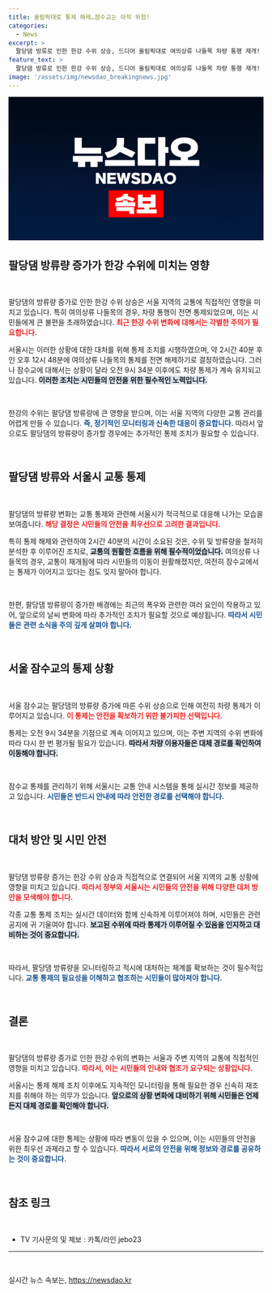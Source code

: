 ```yaml
---
title: 올림픽대로 통제 해제…잠수교는 아직 위험!
categories:
  - News
excerpt: >
  팔당댐 방류로 인한 한강 수위 상승, 드디어 올림픽대로 여의상류 나들목 차량 통행 재개! 통제 2시간 40분 만에 해제되었지만, 잠수교는 여전히 통제 중. 지금 자세히 알아보세요!
feature_text: >
  팔당댐 방류로 인한 한강 수위 상승, 드디어 올림픽대로 여의상류 나들목 차량 통행 재개! 통제 2시간 40분 만에 해제되었지만, 잠수교는 여전히 통제 중. 지금 자세히 알아보세요!
image: '/assets/img/newsdao_breakingnews.jpg'
---
```


<p><img src="/assets/img/newsdao_breakingnews.jpg" alt="ranknews 속보" /></p>

<h2 data-ke-size="size26">팔당댐 방류량 증가가 한강 수위에 미치는 영향</h2>

<p data-ke-size="size16">&nbsp;</p>

<p>팔당댐의 방류량 증가로 인한 한강 수위 상승은 서울 지역의 교통에 직접적인 영향을 미치고 있습니다. 특히 여의상류 나들목의 경우, 차량 통행이 전면 통제되었으며, 이는 시민들에게 큰 불편을 초래하였습니다. <b><span style="color: #ee2323;">최근 한강 수위 변화에 대해서는 각별한 주의가 필요합니다.</span></b> </p>

<p>서울시는 이러한 상황에 대한 대처를 위해 통제 조치를 시행하였으며, 약 2시간 40분 후인 오후 12시 48분에 여의상류 나들목의 통제를 전면 해제하기로 결정하였습니다. 그러나 잠수교에 대해서는 상황이 달라 오전 9시 34분 이후에도 차량 통제가 계속 유지되고 있습니다. <b><span style="background-color: #21538527;">이러한 조치는 시민들의 안전을 위한 필수적인 노력입니다.</span></b></p>

<p data-ke-size="size16">&nbsp;</p>

<p>한강의 수위는 팔당댐 방류량에 큰 영향을 받으며, 이는 서울 지역의 다양한 교통 관리를 어렵게 만들 수 있습니다. <b><span style="color: #1a5490;">즉, 정기적인 모니터링과 신속한 대응이 중요합니다.</span></b> 따라서 앞으로도 팔당댐의 방류량이 증가할 경우에는 추가적인 통제 조치가 필요할 수 있습니다.</p>

<p data-ke-size="size16">&nbsp;</p>

<h2 data-ke-size="size26">팔당댐 방류와 서울시 교통 통제</h2>

<p data-ke-size="size16">&nbsp;</p>

<p>팔당댐의 방류량 변화는 교통 통제와 관련해 서울시가 적극적으로 대응해 나가는 모습을 보여줍니다. <b><span style="color: #ee2323;">해당 결정은 시민들의 안전을 최우선으로 고려한 결과입니다.</span></b> </p>

<p>특히 통제 해제와 관련하여 2시간 40분의 시간이 소요된 것은, 수위 및 방류량을 철저히 분석한 후 이루어진 조치로, <b><span style="background-color: #21538527;">교통의 원활한 흐름을 위해 필수적이었습니다.</span></b> 여의상류 나들목의 경우, 교통이 재개됨에 따라 시민들의 이동이 원활해졌지만, 여전히 잠수교에서는 통제가 이어지고 있다는 점도 잊지 말아야 합니다.</p>

<p data-ke-size="size16">&nbsp;</p>

<p>한편, 팔당댐 방류량이 증가한 배경에는 최근의 폭우와 관련한 여러 요인이 작용하고 있어, 앞으로의 날씨 변화에 따라 추가적인 조치가 필요할 것으로 예상됩니다. <b><span style="color: #1a5490;">따라서 시민들은 관련 소식을 주의 깊게 살펴야 합니다.</span></b> </p>

<p data-ke-size="size16">&nbsp;</p>

<h2 data-ke-size="size26">서울 잠수교의 통제 상황</h2>

<p data-ke-size="size16">&nbsp;</p>

<p>서울 잠수교는 팔당댐의 방류량 증가에 따른 수위 상승으로 인해 여전히 차량 통제가 이루어지고 있습니다. <b><span style="color: #ee2323;">이 통제는 안전을 확보하기 위한 불가피한 선택입니다.</span></b> </p>

<p>통제는 오전 9시 34분을 기점으로 계속 이어지고 있으며, 이는 주변 지역의 수위 변화에 따라 다시 한 번 평가될 필요가 있습니다. <b><span style="background-color: #21538527;">따라서 차량 이용자들은 대체 경로를 확인하여 이동해야 합니다.</span></b></p>

<p data-ke-size="size16">&nbsp;</p>

<p>잠수교 통제를 관리하기 위해 서울시는 교통 안내 시스템을 통해 실시간 정보를 제공하고 있습니다. <b><span style="color: #1a5490;">시민들은 반드시 안내에 따라 안전한 경로를 선택해야 합니다.</span></b> </p>

<p data-ke-size="size16">&nbsp;</p>

<h2 data-ke-size="size26">대처 방안 및 시민 안전</h2>

<p data-ke-size="size16">&nbsp;</p>

<p>팔당댐 방류량 증가는 한강 수위 상승과 직접적으로 연결되어 서울 지역의 교통 상황에 영향을 미치고 있습니다. <b><span style="color: #ee2323;">따라서 정부와 서울시는 시민들의 안전을 위해 다양한 대처 방안을 모색해야 합니다.</span></b> </p>

<p>각종 교통 통제 조치는 실시간 데이터와 함께 신속하게 이루어져야 하며, 시민들은 관련 공지에 귀 기울여야 합니다. <b><span style="background-color: #21538527;">보고된 수위에 따라 통제가 이루어질 수 있음을 인지하고 대비하는 것이 중요합니다.</span></b></p>

<p data-ke-size="size16">&nbsp;</p>

<p>따라서, 팔당댐 방류량을 모니터링하고 적시에 대처하는 체계를 확보하는 것이 필수적입니다. <b><span style="color: #1a5490;">교통 통제의 필요성을 이해하고 협조하는 시민들이 많아져야 합니다.</span></b> </p>

<p data-ke-size="size16">&nbsp;</p>

<h2 data-ke-size="size26">결론</h2>

<p data-ke-size="size16">&nbsp;</p>

<p>팔당댐의 방류량 증가로 인한 한강 수위의 변화는 서울과 주변 지역의 교통에 직접적인 영향을 미치고 있습니다. <b><span style="color: #ee2323;">따라서, 이는 시민들의 인내와 협조가 요구되는 상황입니다.</span></b> </p>

<p>서울시는 통제 해제 조치 이후에도 지속적인 모니터링을 통해 필요한 경우 신속히 재조치를 취해야 하는 의무가 있습니다. <b><span style="background-color: #21538527;">앞으로의 상황 변화에 대비하기 위해 시민들은 언제든지 대체 경로를 확인해야 합니다.</span></b> </p>

<p data-ke-size="size16">&nbsp;</p>

<p>서울 잠수교에 대한 통제는 상황에 따라 변동이 있을 수 있으며, 이는 시민들의 안전을 위한 최우선 과제라고 할 수 있습니다. <b><span style="color: #1a5490;">따라서 서로의 안전을 위해 정보와 경로를 공유하는 것이 중요합니다.</span></b> </p>

<p data-ke-size="size16">&nbsp;</p>

<h2 data-ke-size="size26">참조 링크</h2>

<p data-ke-size="size16">&nbsp;</p>

<ul>
<li>TV 기사문의 및 제보 : 카톡/라인 jebo23</li>
</ul>

<hr>

<p data-ke-size="size16">&nbsp;</p>
실시간 뉴스 속보는, <a href="https://newsdao.kr" rel="dofollow">https://newsdao.kr</a>



